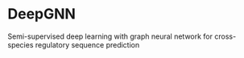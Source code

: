 # DeepGNN
Semi-supervised deep learning with graph neural network for cross-species regulatory sequence prediction
